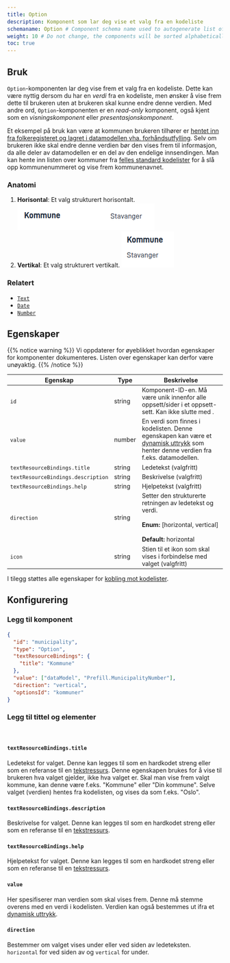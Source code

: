 ```yaml
---
title: Option
description: Komponent som lar deg vise et valg fra en kodeliste
schemaname: Option # Component schema name used to autogenerate list of properties from json schema (replace with appropriate component name)
weight: 10 # Do not change, the components will be sorted alphabetically
toc: true
---
```


## Bruk

`Option`-komponenten lar deg vise frem et valg fra en kodeliste. Dette kan være nyttig dersom du har en _verdi_ fra en kodeliste,
men ønsker å vise frem dette til brukeren uten at brukeren skal kunne endre denne verdien. Med andre ord, `Option`-komponenten
er en _read-only_ komponent, også kjent som en _visningskomponent_ eller _presentasjonskomponent_.

Et eksempel på bruk kan være at kommunen brukeren tilhører er
[hentet inn fra folkeregisteret og lagret i datamodellen vha. forhåndsutfylling](../../../data/prefill).
Selv om brukeren ikke skal endre denne verdien bør den vises frem til informasjon, da alle deler av
datamodellen er en del av den endelige innsendingen. Man kan hente inn listen over
kommuner fra [felles standard kodelister](../../../../guides/development/options/sources/shared) for å slå opp
kommunenummeret og vise frem kommunenavnet.

### Anatomi

1. **Horisontal**: Et valg strukturert horisontalt.
   ![Option horisontal anatomi](option-horizontal.png "Option horisontal")
2. **Vertikal**: Et valg strukturert vertikalt.
   ![Option vertikal anatomi](option-vertical.png "Option vertikal")


<!-- 
Add the following sections if relevant:

### Behavior

(How the component behaves in different contexts)

### Style

(Visual styling (e.g. alignment, padding, dos and don'ts))

### Best Practices

(Industry standards, dos and don'ts)

### Content guidelines

(E.g. punctuation rules, standard labels, etc.)

### Accessibility

(Component-specific best practices for accessibility.)

### Mobile

(How to apply component in mobile environments.)

-->
### Relatert

- [`Text`](../text/)
- [`Date`](../date/)
- [`Number`](../number/)

## Egenskaper

{{% notice warning %}}
Vi oppdaterer for øyeblikket hvordan egenskaper for komponenter dokumenteres. Listen over egenskaper kan derfor være unøyaktig.
{{% /notice %}}

| **Egenskap**                       | **Type** | **Beskrivelse**                                                                                                                                                 |
|------------------------------------|----------|-----------------------------------------------------------------------------------------------------------------------------------------------------------------|
| `id`                               | string   | Komponent-ID-en. Må være unik innenfor alle oppsett/sider i et oppsett-sett. Kan ikke slutte med <bindestrek><tall>.                                            |
| `value`                            | number   | En verdi som finnes i kodelisten. Denne egenskapen kan være et [dynamisk uttrykk](../../../logic/expressions) som henter denne verdien fra f.eks. datamodellen. |
| `textResourceBindings.title`       | string   | Ledetekst (valgfritt)                                                                                                                                           |
| `textResourceBindings.description` | string   | Beskrivelse (valgfritt)                                                                                                                                         |
| `textResourceBindings.help`        | string   | Hjelpetekst (valgfritt)                                                                                                                                         |
| `direction`                        | string   | Setter den strukturerte retningen av ledetekst og verdi.<br/><br/> **Enum:** [horizontal, vertical] <br/><br/>**Default:** horizontal                           |
| `icon`                             | string   | Stien til et ikon som skal vises i forbindelse med valget (valgfritt)                                                                                           |

I tilegg støttes alle egenskaper for [kobling mot kodelister](../../../../guides/development/options/sources/).


## Konfigurering

### Legg til komponent

```json
{
  "id": "municipality",
  "type": "Option",
  "textResourceBindings": {
    "title": "Kommune"
  },
  "value": ["dataModel", "Prefill.MunicipalityNumber"],
  "direction": "vertical",
  "optionsId": "kommuner"
}
```

### Legg til tittel og elementer

<br>

#### `textResourceBindings.title`

Ledetekst for valget. Denne kan legges til som en hardkodet streng eller som en referanse til en [tekstressurs](../../../ux/texts/#legge-til-og-endre-tekster-i-en-app). Denne egenskapen brukes for å vise til
brukeren hva valget gjelder, ikke hva valget er. Skal man vise frem valgt kommune, kan denne
være f.eks. "Kommune" eller "Din kommune". Selve valget (verdien) hentes fra kodelisten, og vises da som f.eks. "Oslo".

#### `textResourceBindings.description`

Beskrivelse for valget. Denne kan legges til som en hardkodet streng eller som en referanse til en [tekstressurs](../../../ux/texts/#legge-til-og-endre-tekster-i-en-app).

#### `textResourceBindings.help`

Hjelpetekst for valget. Denne kan legges til som en hardkodet streng eller som en referanse til en [tekstressurs](../../../ux/texts/#legge-til-og-endre-tekster-i-en-app).

#### `value`

Her spesifiserer man verdien som skal vises frem. Denne må stemme overens med en verdi i kodelisten. Verdien kan også
bestemmes ut ifra et [dynamisk uttrykk](../../../logic/expressions).

#### `direction`

Bestemmer om valget vises under eller ved siden av ledeteksten. `horizontal` for ved siden av og `vertical` for under. 
